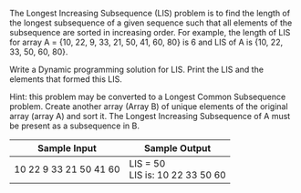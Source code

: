 The Longest Increasing Subsequence (LIS) problem is to find the length of the longest
subsequence of a given sequence such that all elements of the subsequence are sorted
in increasing order. For example, the length of LIS for array A = {10, 22, 9, 33, 21, 50, 41,
60, 80} is 6 and LIS of A is {10, 22, 33, 50, 60, 80}.

Write a Dynamic programming solution for LIS. Print the LIS and the elements that formed
this LIS.

Hint: this problem may be converted to a Longest Common Subsequence problem. Create
another array (Array B) of unique elements of the original array (array A) and sort it. The
Longest Increasing Subsequence of A must be present as a subsequence in B.

| Sample Input | Sample Output |
| --- | --- |
| 10 22 9 33 21 50 41 60 | LIS = 50 <br /> LIS is: 10 22 33 50 60 |
